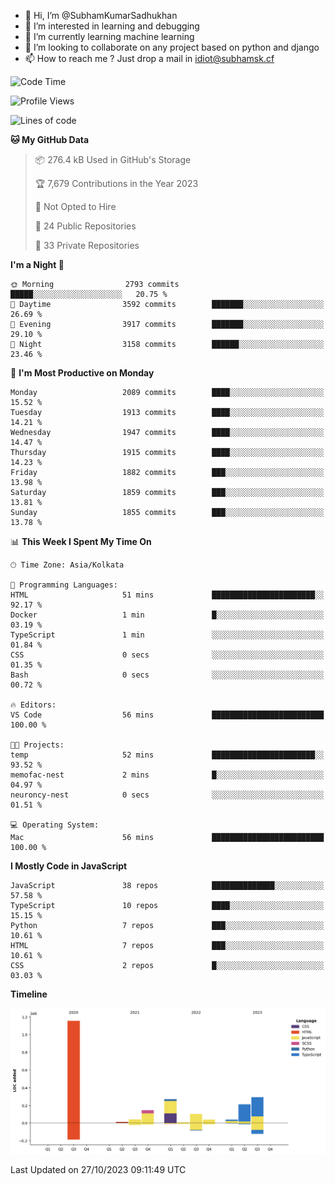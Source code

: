 - 👋 Hi, I’m @SubhamKumarSadhukhan
- 👀 I’m interested in learning and debugging
- 🌱 I’m currently learning machine learning
- 💞️ I’m looking to collaborate on any project based on python and django
- 📫 How to reach me ?
      Just drop a mail in idiot@subhamsk.cf

<!---
SubhamKumarSadhukhan/SubhamKumarSadhukhan is a ✨ special ✨ repository because its `README.md` (this file) appears on your GitHub profile.
You can click the Preview link to take a look at your changes.
--->


<!--START_SECTION:waka-->
![Code Time](http://img.shields.io/badge/Code%20Time-1%2C598%20hrs%2042%20mins-blue)

![Profile Views](http://img.shields.io/badge/Profile%20Views-1-blue)

![Lines of code](https://img.shields.io/badge/From%20Hello%20World%20I%27ve%20Written-2.3%20million%20lines%20of%20code-blue)

**🐱 My GitHub Data** 

> 📦 276.4 kB Used in GitHub's Storage 
 > 
> 🏆 7,679 Contributions in the Year 2023
 > 
> 🚫 Not Opted to Hire
 > 
> 📜 24 Public Repositories 
 > 
> 🔑 33 Private Repositories 
 > 
**I'm a Night 🦉** 

```text
🌞 Morning                2793 commits        █████░░░░░░░░░░░░░░░░░░░░   20.75 % 
🌆 Daytime                3592 commits        ███████░░░░░░░░░░░░░░░░░░   26.69 % 
🌃 Evening                3917 commits        ███████░░░░░░░░░░░░░░░░░░   29.10 % 
🌙 Night                  3158 commits        ██████░░░░░░░░░░░░░░░░░░░   23.46 % 
```
📅 **I'm Most Productive on Monday** 

```text
Monday                   2089 commits        ████░░░░░░░░░░░░░░░░░░░░░   15.52 % 
Tuesday                  1913 commits        ████░░░░░░░░░░░░░░░░░░░░░   14.21 % 
Wednesday                1947 commits        ████░░░░░░░░░░░░░░░░░░░░░   14.47 % 
Thursday                 1915 commits        ████░░░░░░░░░░░░░░░░░░░░░   14.23 % 
Friday                   1882 commits        ███░░░░░░░░░░░░░░░░░░░░░░   13.98 % 
Saturday                 1859 commits        ███░░░░░░░░░░░░░░░░░░░░░░   13.81 % 
Sunday                   1855 commits        ███░░░░░░░░░░░░░░░░░░░░░░   13.78 % 
```


📊 **This Week I Spent My Time On** 

```text
🕑︎ Time Zone: Asia/Kolkata

💬 Programming Languages: 
HTML                     51 mins             ███████████████████████░░   92.17 % 
Docker                   1 min               █░░░░░░░░░░░░░░░░░░░░░░░░   03.19 % 
TypeScript               1 min               ░░░░░░░░░░░░░░░░░░░░░░░░░   01.84 % 
CSS                      0 secs              ░░░░░░░░░░░░░░░░░░░░░░░░░   01.35 % 
Bash                     0 secs              ░░░░░░░░░░░░░░░░░░░░░░░░░   00.72 % 

🔥 Editors: 
VS Code                  56 mins             █████████████████████████   100.00 % 

🐱‍💻 Projects: 
temp                     52 mins             ███████████████████████░░   93.52 % 
memofac-nest             2 mins              █░░░░░░░░░░░░░░░░░░░░░░░░   04.97 % 
neuroncy-nest            0 secs              ░░░░░░░░░░░░░░░░░░░░░░░░░   01.51 % 

💻 Operating System: 
Mac                      56 mins             █████████████████████████   100.00 % 
```

**I Mostly Code in JavaScript** 

```text
JavaScript               38 repos            ██████████████░░░░░░░░░░░   57.58 % 
TypeScript               10 repos            ████░░░░░░░░░░░░░░░░░░░░░   15.15 % 
Python                   7 repos             ███░░░░░░░░░░░░░░░░░░░░░░   10.61 % 
HTML                     7 repos             ███░░░░░░░░░░░░░░░░░░░░░░   10.61 % 
CSS                      2 repos             █░░░░░░░░░░░░░░░░░░░░░░░░   03.03 % 
```



**Timeline**

![Lines of Code chart](https://raw.githubusercontent.com/SubhamKumarSadhukhan/SubhamKumarSadhukhan/main/assets/bar_graph.png)


 Last Updated on 27/10/2023 09:11:49 UTC
<!--END_SECTION:waka-->
